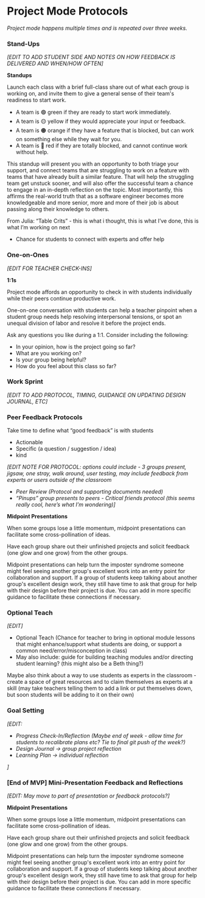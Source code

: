 # Project Mode Protocols

_Project mode happens multiple times and is repeated over three weeks._

### Stand-Ups

_\[EDIT TO ADD STUDENT SIDE AND NOTES ON HOW FEEDBACK IS DELIVERED AND WHEN/HOW OFTEN]_

**Standups**

Launch each class with a brief full-class share out of what each group is working on, and invite them to give a general sense of their team's readiness to start work.

* A team is 🟢 green if they are ready to start work immediately.
* A team is 🟡 yellow if they would appreciate your input or feedback.
* A team is 🟠 orange if they have a feature that is blocked, but can work on something else while they wait for you.
* A team is 🔴 red if they are totally blocked, and cannot continue work without help.

This standup will present you with an opportunity to both triage your support, and connect teams that are struggling to work on a feature with teams that have already built a similar feature. That will help the struggling team get unstuck sooner, and will also offer the successful team a chance to engage in an in-depth reflection on the topic. Most importantly, this affirms the real-world truth that as a software engineer becomes more knowledgeable and more senior, more and more of their job is about passing along their knowledge to others.

From Julia: “Table Crits” - this is what i thought, this is what I’ve done, this is what I’m working on next

* Chance for students to connect with experts and offer help

### One-on-Ones

_\[EDIT FOR TEACHER CHECK-INS]_

**1:1s**

Project mode affords an opportunity to check in with students individually while their peers continue productive work.

One-on-one conversation with students can help a teacher pinpoint when a student group needs help resolving interpersonal tensions, or spot an unequal division of labor and resolve it before the project ends.

Ask any questions you like during a 1:1. Consider including the following:

* In your opinion, how is the project going so far?
* What are you working on?
* Is your group being helpful?
* How do you feel about this class so far?

### Work Sprint

_\[EDIT TO ADD PROTOCOL, TIMING, GUIDANCE ON UPDATING DESIGN JOURNAL, ETC]_

### Peer Feedback Protocols

Take time to define what “good feedback” is with students

* Actionable
* Specific (a question / suggestion / idea)
* kind

_\[EDIT NOTE FOR PROTOCOL: options could include - 3 groups present, jigsaw, one stray, walk around, user testing, may include feedback from experts or users outside of the classroom_

* _Peer Review (Protocol and supporting documents needed)_
* _“Pinups” group presents to peers - Critical friends protocol (this seems really cool, here’s what I’m wondering)]_

**Midpoint Presentations**

When some groups lose a little momentum, midpoint presentations can facilitate some cross-pollination of ideas.

Have each group share out their unfinished projects and solicit feedback (one glow and one grow) from the other groups.

Midpoint presentations can help turn the imposter syndrome someone might feel seeing another group's excellent work into an entry point for collaboration and support. If a group of students keep talking about another group's excellent design work, they still have time to ask that group for help with their design before their project is due. You can add in more specific guidance to facilitate these connections if necessary.

### Optional Teach

_\[EDIT]_

* Optional Teach (Chance for teacher to bring in optional module lessons that might enhance/support what students are doing, or support a common need/error/misconception in class)
* May also include: guide for building teaching modules and/or directing student learning? (this might also be a Beth thing?)

Maybe also think about a way to use students as experts in the classroom - create a space of great resources and to claim themselves as experts at a skill (may take teachers telling them to add a link or put themselves down, but soon students will be adding to it on their own)

### Goal Setting

_\[EDIT:_&#x20;

* _Progress Check-In/Reflection (Maybe end of week - allow time for students to recalibrate plans etc? Tie to final git push of the week?)_
* _Design Journal → group project reflection_
* _Learning Plan → individual reflection_

_]_

### \[End of MVP] Mini-Presentation Feedback and Reflections

_\[EDIT: May move to part of presentation or feedback protocols?]_

**Midpoint Presentations**

When some groups lose a little momentum, midpoint presentations can facilitate some cross-pollination of ideas.

Have each group share out their unfinished projects and solicit feedback (one glow and one grow) from the other groups.

Midpoint presentations can help turn the imposter syndrome someone might feel seeing another group's excellent work into an entry point for collaboration and support. If a group of students keep talking about another group's excellent design work, they still have time to ask that group for help with their design before their project is due. You can add in more specific guidance to facilitate these connections if necessary.
